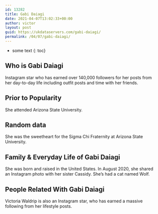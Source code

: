 ```yaml
---
id: 13282
title: Gabi Daiagi
date: 2021-04-07T13:02:33+00:00
author: victor
layout: post
guid: https://ukdataservers.com/gabi-daiagi/
permalink: /04/07/gabi-daiagi/
---
```


* some text
{: toc}


## Who is Gabi Daiagi



Instagram star who has earned over 140,000 followers for her posts from her day-to-day life including outfit posts and time with her friends. 

                
                
                
## Prior to Popularity



She attended Arizona State University. 

                
                
                
## Random data



She was the sweetheart for the Sigma Chi Fraternity at Arizona State University. 

                
                
                
## Family & Everyday Life of Gabi Daiagi



She was born and raised in the United States. In August 2020, she shared an Instagram photo with her sister Cassidy. She&#8217;s had a cat named Wolf.

                
                
                
## People Related With Gabi Daiagi



Victoria Waldrip is also an Instagram star, who has earned a massive following from her lifestyle posts. 

                
              
            
          
          
          